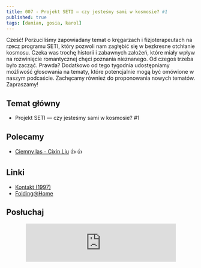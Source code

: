 ```yaml
---
title: 007 - Projekt SETI — czy jesteśmy sami w kosmosie? #1
published: true
tags: [damian, gosia, karol]
---
```


Cześć! Porzuciliśmy zapowiadany temat o kręgarzach i fizjoterapeutach na rzecz programu SETI, który pozwoli nam zagłębić się w bezkresne otchłanie kosmosu.
Czeka was trochę historii i zabawnych założeń, które miały wpływ na rozwinięcie romantycznej chęci poznania nieznanego. Od czegoś trzeba było zacząć. Prawda?
Dodatkowo od tego tygodnia udostępniamy możliwość głosowania na tematy, które potencjalnie mogą być omówione w naszym podcaście. Zachęcamy również do proponowania nowych tematów. Zapraszamy!

<!--end_excerpt-->


## [](#header-2)Temat główny

* Projekt SETI — czy jesteśmy sami w kosmosie? #1


## [](#header-2)Polecamy 

* [Ciemny las - Cixin Liu](http://selkar.pl/aff/rozmowkitechnologiczne/wspomnienie-o-przeszlosci-ziemi-2-ciemny-las) :thumbsup: :thumbsup:

## [](#header-2)Linki

* [Kontakt (1997)](https://www.filmweb.pl/film/Kontakt-1997-531)
* [Folding@Home](https://foldingathome.org/)

## [](#header-2)Posłuchaj

<p align="center">
<iframe src="https://anchor.fm/damian-melniczuk/embed/episodes/Po-co-nam-portale-spoecznociowe--Czym-miay-by--czym-byy-kiedy--czym-s-teraz-ec0q7s" height="102px" width="400px" frameborder="0" scrolling="no"></iframe>
</p>